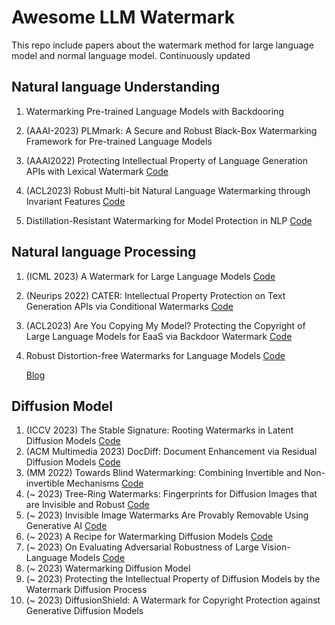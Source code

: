 # Awesome LLM Watermark
This repo include papers about the watermark method for large language model and normal language model.
Continuously updated

## Natural language Understanding
1. Watermarking Pre-trained Language Models with Backdooring 

2. (AAAI-2023) PLMmark: A Secure and Robust Black-Box Watermarking Framework for Pre-trained Language Models
3. (AAAI2022) Protecting Intellectual Property of Language Generation APIs with Lexical Watermark
   [Code](https://github.com/xlhex/NLG_api_watermark)
5. (ACL2023) Robust Multi-bit Natural Language Watermarking through Invariant Features
   [Code](https://github.com/bangawayoo/nlp-watermarking)

6. Distillation-Resistant Watermarking for Model Protection in NLP          [Code](https://github.com/XuandongZhao/DRW)

## Natural language Processing
1. (ICML 2023) A Watermark for Large Language Models 
   [Code](https://github.com/jwkirchenbauer/lm-watermarking)

2. (Neurips 2022) CATER: Intellectual Property Protection on Text Generation APIs via Conditional Watermarks
   [Code](https://github.com/xlhex/cater_neurips)
3. (ACL2023) Are You Copying My Model? Protecting the Copyright of Large Language Models for EaaS via Backdoor Watermark 
   [Code](https://github.com/yjw1029/EmbMarker)

4. Robust Distortion-free Watermarks for Language Models 
   [Code](https://github.com/jthickstun/watermark)

   [Blog](https://crfm.stanford.edu/2023/07/30/watermarking.html)
   
## Diffusion Model
1. (ICCV 2023) The Stable Signature: Rooting Watermarks in Latent Diffusion Models [Code](https://github.com/facebookresearch/stable_signature.git)
2. (ACM Multimedia 2023) DocDiff: Document Enhancement via Residual Diffusion Models [Code](https://github.com/Royalvice/DocDiff)
3. (MM 2022) Towards Blind Watermarking: Combining Invertible and Non-invertible Mechanisms [Code](https://github.com/rmpku/CIN)
4. (~ 2023) Tree-Ring Watermarks: Fingerprints for Diffusion Images that are Invisible and Robust [Code](https://github.com/YuxinWenRick/tree-ring-watermark.git)
5. (~ 2023) Invisible Image Watermarks Are Provably Removable Using Generative AI [Code](https://github.com/XuandongZhao/WatermarkAttacker.git)
6. (~ 2023) A Recipe for Watermarking Diffusion Models [Code](https://github.com/yunqing-me/WatermarkDM.git)
7. (~ 2023) On Evaluating Adversarial Robustness of Large Vision-Language Models [Code](https://github.com/yunqing-me/AttackVLM.git)
8. (~ 2023) Watermarking Diffusion Model
9. (~ 2023) Protecting the Intellectual Property of Diffusion Models by the Watermark Diffusion Process
10. (~ 2023) DiffusionShield: A Watermark for Copyright Protection against Generative Diffusion Models



